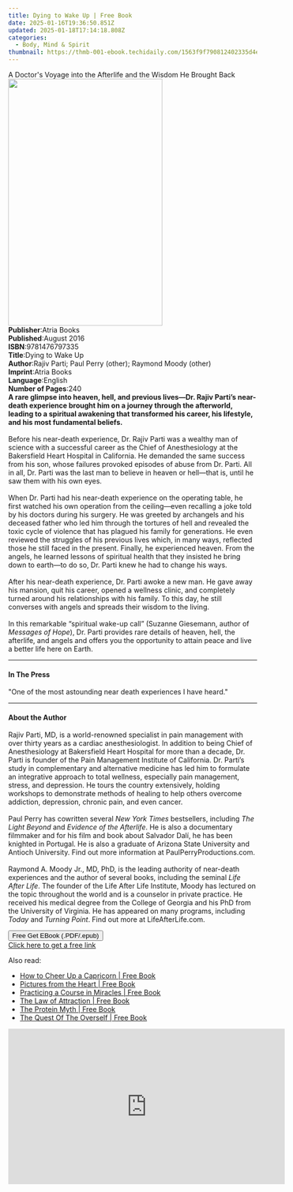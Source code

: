 ```yaml
---
title: Dying to Wake Up | Free Book
date: 2025-01-16T19:36:50.851Z
updated: 2025-01-18T17:14:18.808Z
categories:
  - Body, Mind & Spirit
thumbnail: https://thmb-001-ebook.techidaily.com/1563f9f790812402335d4e883e94a619f87d4872eb542dc7dffc347c15b421be.jpg
---
```

<main id="book-container">
  <div class="flex flex-col">
    <div class="book-brief flex-1 py-6 px-4 sm:p-6 md:py-10 md:px-8">
      <!-- brief-->
      <div class="book-brief-main">
        A Doctor's Voyage into the Afterlife and the Wisdom He Brought Back
      </div>
    </div>
    <div
      class="book-meta-info flex-1 grid gap-4 col-start-1 col-end-3 row-start-1 sm:mb-6 sm:grid-cols-4 lg:gap-6 lg:col-start-2 lg:row-end-6 lg:row-span-6 lg:mb-0"
    >
      <div
        class="book-meta-info-left place-content-center mt-4 p-4 text-sm leading-6 col-start-2 col-span-2 dark:text-slate-400"
      >
        <img
          class="w-full h-500 object-cover rounded-lg sm:h-255 sm:col-span-2 lg:col-span-full"
          src="https://img-001-ebook.techidaily.com/fe24b3a134dc184c7826f03358e5c99bbdf805f52613354986d375ef0321647d.jpg"
          alt=""
          width="312"
          height="500"
        />
      </div>
      <div
        class="book-meta-info-right mt-2 col-start-1 row-start-2 col-span-3 self-center"
      >
        <!-- meta data  -->
        <div class="flex flex-col px-4 md:px-8">
          <div class="flex-1">
            <strong>Publisher</strong>:<span class="px-2">Atria Books</span>
          </div>
          <div class="flex-1">
            <strong>Published</strong>:<span class="px-2">August 2016</span>
          </div>
          <div class="flex-1">
            <strong>ISBN</strong>:<span class="px-2">9781476797335</span>
          </div>
          <div class="flex-1">
            <strong>Title</strong>:<span class="px-2">Dying to Wake Up</span>
          </div>
          <div class="flex-1">
            <strong>Author</strong>:<span class="px-2"
              >Rajiv Parti; Paul Perry (other); Raymond Moody (other)</span
            >
          </div>
          <div class="flex-1">
            <strong>Imprint</strong>:<span class="px-2">Atria Books</span>
          </div>
          <div class="flex-1">
            <strong>Language</strong>:<span class="px-2">English</span>
          </div>
          <div class="flex-1">
            <strong>Number of Pages</strong>:<span class="px-2">240</span>
          </div>
        </div>
      </div>
    </div>
    <div class="book-description flex-1 py-6 px-4 sm:p-6 md:py-10 md:px-8">
      <div class="book-description-main">
        <div accordion-content="" id="description">
          <b
            >A rare glimpse into heaven, hell, and previous lives—Dr. Rajiv
            Parti’s near-death experience brought him on a journey through the
            afterworld, leading to a spiritual awakening that transformed his
            career, his lifestyle, and his most fundamental beliefs.</b
          ><br /><br />Before his near-death experience, Dr. Rajiv Parti was a
          wealthy man of science with a successful career as the Chief of
          Anesthesiology at the Bakersfield Heart Hospital in California. He
          demanded the same success from his son, whose failures provoked
          episodes of abuse from Dr. Parti. All in all, Dr. Parti was the last
          man to believe in heaven or hell—that is, until he saw them with his
          own eyes.<br />
          <br />
          When Dr. Parti had his near-death experience on the operating table,
          he first watched his own operation from the ceiling—even recalling a
          joke told by his doctors during his surgery. He was greeted by
          archangels and his deceased father who led him through the tortures of
          hell and revealed the toxic cycle of violence that has plagued his
          family for generations. He even reviewed the struggles of his previous
          lives which, in many ways, reflected those he still faced in the
          present. Finally, he experienced heaven. From the angels, he learned
          lessons of spiritual health that they insisted he bring down to
          earth—to do so, Dr. Parti knew he had to change his ways.<br />
          <br />
          After his near-death experience, Dr. Parti awoke a new man. He gave
          away his mansion, quit his career, opened a wellness clinic, and
          completely turned around his relationships with his family. To this
          day, he still converses with angels and spreads their wisdom to the
          living.<br />
          <br />
          In this remarkable “spiritual wake-up call” (Suzanne Giesemann, author
          of <i>Messages of Hope</i>), Dr. Parti provides rare details of
          heaven, hell, the afterlife, and angels and offers you the opportunity
          to attain peace and live a better life here on Earth.
        </div>
        <div class="accordion-fader"></div>
      </div>
    </div>
    <div class="book-excerpts flex-1 py-6 px-4 sm:p-6 md:py-10 md:px-8">
      <!-- excerpts-->
      <div class="book-excerpts-main">
        <hr />
        <h4 class="placeholder placeholder-heading">
          <span>In The Press</span>
        </h4>
        <p>"One of the most astounding near death experiences I have heard."</p>
      </div>
    </div>
    <div class="book-about-author flex-1 py-6 px-4 sm:p-6 md:py-10 md:px-8">
      <!-- about author-->
      <div class="book-main-author-main">
        <hr />
        <h4 class="placeholder placeholder-heading">
          <span>About the Author</span>
        </h4>
        <p>
          Rajiv Parti, MD, is a world-renowned specialist in pain management
          with over thirty years as a cardiac anesthesiologist. In addition to
          being Chief of Anesthesiology at Bakersfield Heart Hospital for more
          than a decade, Dr. Parti is founder of the Pain Management Institute
          of California. Dr. Parti’s study in complementary and alternative
          medicine has led him to formulate an integrative approach to total
          wellness, especially pain management, stress, and depression. He tours
          the country extensively, holding workshops to demonstrate methods of
          healing to help others overcome addiction, depression, chronic pain,
          and even cancer.<br /><br />Paul Perry has cowritten several&nbsp;<i
            >New York Times</i
          >&nbsp;bestsellers, including&nbsp;<i>The Light Beyond </i>and
          <i>Evidence of the Afterlife</i>. He is also a documentary filmmaker
          and for his film and book about Salvador Dalí, he has been knighted in
          Portugal. He is also a graduate of Arizona State University and
          Antioch University. Find out more information at
          PaulPerryProductions.com.<br /><br />Raymond A. Moody Jr., MD, PhD, is
          the leading authority of near-death experiences and the author of
          several books, including the seminal <i>Life After Life</i>. The
          founder of the Life After Life Institute, Moody has lectured on the
          topic throughout the world and is a counselor in private practice. He
          received his medical degree from the College of Georgia and his PhD
          from the University of Virginia. He has appeared on many programs,
          including <i>Today</i> and <i>Turning Point</i>. Find out more at
          LifeAfterLife.com.
        </p>
      </div>
    </div>
    <div class="book-free-get flex-1 py-6 px-4 sm:p-6 md:py-10 md:px-8">
      <button
        id="btn-free-get"
        class="bg-blue-500 hover:bg-blue-700 text-white font-bold py-2 px-4 rounded"
      >
        Free Get EBook (.PDF/.epub)
      </button>
      <div id="countdown-display" class="px-2 text-lg mt-2"></div>
      <a
        id="free-link"
        class="hidden bg-blue-500 hover:bg-blue-700 text-white font-bold py-2 px-4 rounded"
        href="https://www.ebooks.com/en-us/book/2262202/dying-to-wake-up/rajiv-parti/"
        target="_blank"
        >Click here to get a free link</a
      >
    </div>
    <script>
      let countdownTime = 0;
      let countdownInterval = null;
      document
        .getElementById('btn-free-get')
        .addEventListener('click', startCountdown);
      function startCountdown() {
        countdownTime = new Date().getTime() + 60000 * 3;
        countdownInterval = setInterval(updateCountdown, 1000);
        document.getElementById('btn-free-get').disabled = true;
        document
          .getElementById('btn-free-get')
          .classList.add('bg-gray-500', 'cursor-not-allowed');
      }
      function updateCountdown() {
        let currentTime = new Date().getTime();
        let timeLeft = countdownTime - currentTime;
        let secondsLeft = Math.floor(timeLeft / 1000);
        document.getElementById('countdown-display').innerHTML =
          `Remaining time: ${secondsLeft} seconds.`;
        if (secondsLeft <= 0) {
          clearInterval(countdownInterval);
          document.getElementById('btn-free-get').classList.add('hidden');
          document.getElementById('free-link').classList.remove('hidden');
          document.getElementById('countdown-display').innerHTML = '';
        }
      }
    </script>
  </div>
</main>

<ins class="adsbygoogle"
      style="display:block"
      data-ad-client="ca-pub-7571918770474297"
      data-ad-slot="8358498916"
      data-ad-format="auto"
      data-full-width-responsive="true"></ins>
    

<span class="atpl-alsoreadstyle">Also read:</span>
<div><ul>
<li><a href="https://novels-ebooks.techidaily.com/769163-9781780990668-how-to-cheer-up-a-capricorn/"><u>How to Cheer Up a Capricorn | Free Book</u></a></li>
<li><a href="https://novels-ebooks.techidaily.com/764737-9781429964692-pictures-from-the-heart/"><u>Pictures from the Heart | Free Book</u></a></li>
<li><a href="https://novels-ebooks.techidaily.com/769169-9781780990729-practicing-a-course-in-miracles/"><u>Practicing a Course in Miracles | Free Book</u></a></li>
<li><a href="https://novels-ebooks.techidaily.com/769165-9781780990682-the-law-of-attraction/"><u>The Law of Attraction | Free Book</u></a></li>
<li><a href="https://novels-ebooks.techidaily.com/769170-9781780990736-the-protein-myth/"><u>The Protein Myth | Free Book</u></a></li>
<li><a href="https://novels-ebooks.techidaily.com/767414-9781446491515-the-quest-of-the-overself/"><u>The Quest Of The Overself | Free Book</u></a></li>
</ul></div>

<!-- affiliate ads begin -->
<iframe width="560" height="315" src="https://www.youtube.com/embed/nlwr9LjJ-ng?si=I6UNAtfBkY2FTceu" title="YouTube video player" frameborder="0" allow="accelerometer; autoplay; clipboard-write; encrypted-media; gyroscope; picture-in-picture; web-share" referrerpolicy="strict-origin-when-cross-origin" allowfullscreen></iframe>
<!-- affiliate ads end -->


